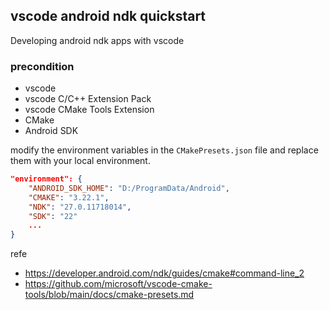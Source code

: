 


## vscode android ndk quickstart

Developing android ndk apps with vscode


### precondition
- vscode
- vscode C/C++ Extension Pack
- vscode CMake Tools Extension
- CMake
- Android SDK

modify the environment variables in the `CMakePresets.json` file and replace them with your local environment.

```json
"environment": {
    "ANDROID_SDK_HOME": "D:/ProgramData/Android",
    "CMAKE": "3.22.1",
    "NDK": "27.0.11718014",
    "SDK": "22"
    ...
}
```


refe
- https://developer.android.com/ndk/guides/cmake#command-line_2
- https://github.com/microsoft/vscode-cmake-tools/blob/main/docs/cmake-presets.md
